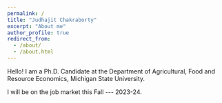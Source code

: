 ```yaml
---
permalink: /
title: "Judhajit Chakraborty"
excerpt: "About me"
author_profile: true
redirect_from: 
  - /about/
  - /about.html
---
```


Hello! I am a Ph.D. Candidate at the Department of Agricultural, Food and Resource Economics, Michigan State University. 

I will be on the job market this Fall --- 2023-24.


<!---  Click [**here**](https://satyaki4.github.io/files/JMP_satyaki.pdf) for the paper. My research and teaching statements can be accessed from their respective tabs.  ---> 

<!--- Thank you very much for dropping by!---> 
